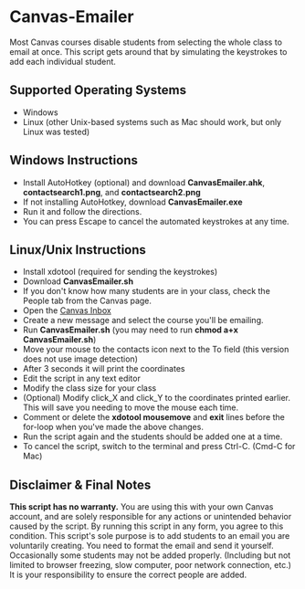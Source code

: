 # Canvas-Emailer
Most Canvas courses disable students from selecting the whole class to email at once. This script gets around that by simulating the keystrokes to add each individual student.

## Supported Operating Systems
+ Windows
+ Linux (other Unix-based systems such as Mac should work, but only Linux was tested)

## Windows Instructions
+ Install AutoHotkey (optional) and download **CanvasEmailer.ahk**, **contactsearch1.png**, and **contactsearch2.png**
+ If not installing AutoHotkey, download **CanvasEmailer.exe**
+ Run it and follow the directions.
+ You can press Escape to cancel the automated keystrokes at any time.

## Linux/Unix Instructions
+ Install xdotool (required for sending the keystrokes)
+ Download **CanvasEmailer.sh**
+ If you don't know how many students are in your class, check the People tab from the Canvas page.
+ Open the [Canvas Inbox](https://csulb.instructure.com/conversations)
+ Create a new message and select the course you'll be emailing.
+ Run **CanvasEmailer.sh** (you may need to run **chmod a+x CanvasEmailer.sh**)
+ Move your mouse to the contacts icon next to the To field (this version does not use image detection)
+ After 3 seconds it will print the coordinates
+ Edit the script in any text editor
+ Modify the class size for your class
+ (Optional) Modify click_X and click_Y to the coordinates printed earlier. This will save you needing to move the mouse each time.
+ Comment or delete the **xdotool mousemove** and **exit** lines before the for-loop when you've made the above changes.
+ Run the script again and the students should be added one at a time.
+ To cancel the script, switch to the terminal and press Ctrl-C. (Cmd-C for Mac)

## Disclaimer & Final Notes
**This script has no warranty.** You are using this with your own Canvas account, and are solely responsible for any actions or unintended behavior caused by the script. By running this script in any form, you agree to this condition.
This script's sole purpose is to add students to an email you are voluntarily creating. You need to format the email and send it yourself.
Occasionally some students may not be added properly. (Including but not limited to browser freezing, slow computer, poor network connection, etc.) It is your responsibility to ensure the correct people are added.
